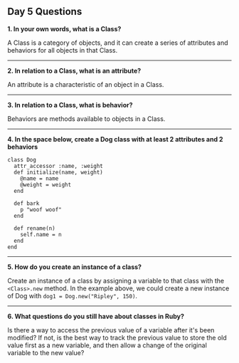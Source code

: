 ## Day 5 Questions

**1. In your own words, what is a Class?**

A Class is a category of objects, and it can create a series of attributes and behaviors for all objects in that Class.
***

**2. In relation to a Class, what is an attribute?**

An attribute is a characteristic of an object in a Class.
***

**3. In relation to a Class, what is behavior?**

Behaviors are methods available to objects in a Class.
***

**4. In the space below, create a Dog class with at least 2 attributes and 2 behaviors**

```
class Dog
  attr_accessor :name, :weight
  def initialize(name, weight)
    @name = name
    @weight = weight
  end

  def bark
    p "woof woof"
  end

  def rename(n)
    self.name = n
  end
end
```
***

**5. How do you create an instance of a class?**

Create an instance of a class by assigning a variable to that class with the `<Class>.new` method. In the example above, we could create a new instance of Dog with `dog1 = Dog.new("Ripley", 150)`.
***

**6. What questions do you still have about classes in Ruby?**

Is there a way to access the previous value of a variable after it's been modified? If not, is the best way to track the previous value to store the old value first as a new variable, and then allow a change of the original variable to the new value?
